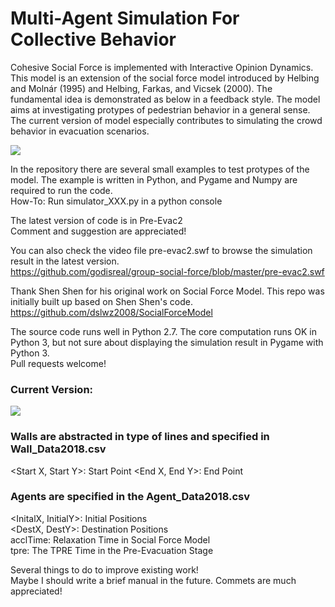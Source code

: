 # Multi-Agent Simulation For Collective Behavior

Cohesive Social Force is implemented with Interactive Opinion Dynamics.  This model is an extension of the social force model introduced by Helbing and Molnár (1995) and Helbing, Farkas, and Vicsek (2000). 
The fundamental idea is demonstrated as below in a feedback style. The model aims at investigating protypes of pedestrian behavior in a general sense. The current version of model especially contributes to simulating the crowd behavior in evacuation scenarios.

![](https://github.com/godisreal/Many-Particle-System/blob/master/FigNew.PNG)

In the repository there are several small examples to test protypes of the model.  The example is written in Python, and Pygame and Numpy are required to run the code.  
How-To: Run simulator_XXX.py in a python console

The latest version of code is in Pre-Evac2  
Comment and suggestion are appreciated!

You can also check the video file pre-evac2.swf to browse the simulation result in the latest version.  
https://github.com/godisreal/group-social-force/blob/master/pre-evac2.swf

Thank Shen Shen for his original work on Social Force Model.  This repo was initially built up based on Shen Shen's code.  
https://github.com/dslwz2008/SocialForceModel

The source code runs well in Python 2.7.  The core computation runs OK in Python 3, but not sure about displaying the simulation result in Pygame with Python 3.    
Pull requests welcome!

### Current Version: 

![](https://github.com/godisreal/group-social-force/blob/master/Pre-Evac2/pre-evac2b.PNG)

### Walls are abstracted in type of lines and specified in Wall_Data2018.csv
<Start X, Start Y>: 	Start Point 
<End X, End Y>: 		  End Point 

### Agents are specified in the Agent_Data2018.csv
<InitalX, InitialY>: 	Initial Positions  
<DestX, DestY>: 		  Destination Positions  
acclTime: 				    Relaxation Time in Social Force Model  
tpre: 					      The TPRE Time in the Pre-Evacuation Stage  

Several things to do to improve existing work!  
Maybe I should write a brief manual in the future.  Commets are much appreciated!

